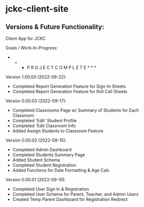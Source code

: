 # jckc-client-site

## Versions & Future Functionality:

Client App for JCKC

Goals / Work-In-Progress:
* * * P R O J E C T   C O M P L E T E * * *

Version 1.00.00 (2022-09-22):
- Completed Report Generation Feature for Sign-In Sheets
- Completed Report Generation Feature for Roll Call Sheets

Version 0.00.03 (2022-09-17):
- Completed Classrooms Page w/ Summary of Students for Each Classroom
- Completed 'Edit' Student Profile
- Completed 'Edit Classroom Info
- Added Assign Students to Classroom Feature

Version 0.00.02 (2022-09-15):
- Completed Admin Dashboard
- Completed Students Summary Page
- Added Student Schema
- Completed Student Registration
- Added Functions for Date Formatting & Age Calc

Version 0.00.01 (2022-09-10):
- Completed User Sign In & Registration
- Completed User Schema for Parent, Teacher, and Admin Users
- Created Temp Parent Dashboard for Registration Redirect
